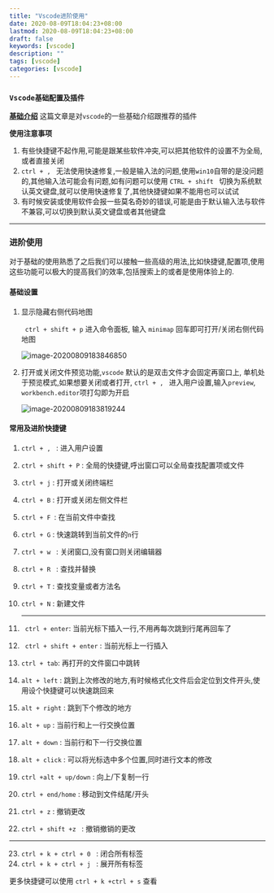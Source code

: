```yaml
---
title: "Vscode进阶使用"
date: 2020-08-09T18:04:23+08:00
lastmod: 2020-08-09T18:04:23+08:00
draft: false
keywords: [vscode]
description: ""
tags: [vscode]
categories: [vscode]
---
```


### `Vscode基础配置及插件`

**[基础介绍](https://learnku.com/articles/39575)**  这篇文章是对`vscode`的一些基础介绍跟推荐的插件

**使用注意事项**

1. 有些快捷键不起作用,可能是跟某些软件冲突,可以把其他软件的设置不为全局,或者直接关闭
2. `ctrl + , ` 无法使用快速修复,一般是输入法的问题,使用`win10`自带的是没问题的,其他输入法可能会有问题,如有问题可以使用 `CTRL + shift ` 切换为系统默认英文键盘,就可以使用快速修复了,其他快捷键如果不能用也可以试试
3. 有时候安装或使用软件会报一些莫名奇妙的错误,可能是由于默认输入法与软件不兼容,可以切换到默认英文键盘或者其他键盘

----



### 进阶使用

对于基础的使用熟悉了之后我们可以接触一些高级的用法,比如快捷键,配置项,使用这些功能可以极大的提高我们的效率,包括搜索上的或者是使用体验上的.

#### 基础设置

1. 显示隐藏右侧代码地图

    ` ctrl + shift + p` 进入命令面板, 输入 `minimap` 回车即可打开/关闭右侧代码地图

   ![image-20200809183846850](https://cdn.jsdelivr.net/gh/ayuayue/cdn/img/20200809183847.png)

2. 打开或关闭文件预览功能,`vscode` 默认的是双击文件才会固定再窗口上, 单机处于预览模式,如果想要关闭或者打开, `ctrl + , ` 进入用户设置,输入`preview`, `workbench.editor`项打勾即为开启

   ![image-20200809183819244](https://cdn.jsdelivr.net/gh/ayuayue/cdn/img/20200809183820.png)

#### 常用及进阶快捷键

1. `ctrl + , ` : 进入用户设置

2. `ctrl + shift + P` : 全局的快捷键,呼出窗口可以全局查找配置项或文件

3. `ctrl + j` : 打开或关闭终端栏

4. `ctrl + B` : 打开或关闭左侧文件栏

5. `ctrl + F `: 在当前文件中查找

6. `ctrl + G` : 快速跳转到当前文件的`n`行

7. `ctrl + w ` : 关闭窗口,没有窗口则关闭编辑器

8. `ctrl + R ` : 查找并替换

9. `ctrl + T` : 查找变量或者方法名

10. `ctrl + N` : 新建文件

    ----

11. ` ctrl + enter`:  当前光标下插入一行,不用再每次跳到行尾再回车了

12. ` ctrl + shift + enter` : 当前光标上一行插入

13. ` ctrl + tab `: 再打开的文件窗口中跳转

14. `alt + left` : 跳到上次修改的地方,有时候格式化文件后会定位到文件开头,使用设个快捷键可以快速跳回来

15. `alt + right` : 跳到下个修改的地方

16. `alt + up` : 当前行和上一行交换位置

17. `alt + down` : 当前行和下一行交换位置

18. `alt + click` : 可以将光标选中多个位置,同时进行文本的修改

19. `ctrl +alt + up/down` : 向上/下复制一行

20. `ctrl + end/home` : 移动到文件结尾/开头

21. `ctrl + z` : 撤销更改

22. `ctrl + shift +z ` : 撤销撤销的更改

----

23. `ctrl + k + ctrl + 0 ` : 闭合所有标签
24. `ctrl + k + ctrl + j ` : 展开所有标签

更多快捷键可以使用 `ctrl + k +ctrl + s` 查看



